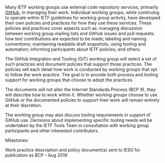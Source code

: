 Many IETF working groups use external code repository services, primarily
[GitHub](https://github.com/), in managing their work.  Individual working
groups, while continuing to operate within IETF guidelines for working group
activity, have developed their own policies and practices for how they use these
services.  These policies and practices cover aspects such as: managing
discussion between working group mailing lists and GitHub issues and pull
requests; how text contributions are expected to be made; labeling and naming
conventions; maintaining readable draft snapshots; using tooling and automation;
informing participants about IETF policies; and others.

The GitHub Integration and Tooling (GIT) working group will select a set of such
practices and document policies that support those practices.  The policies will
each detail how work is conducted by working groups that opt to follow the work
practice.  The goal is to provide both process and tooling support for working
groups that choose to adopt the practices.

The documents will not alter the Internet Standards Process (BCP 9), they will
describe how to work within it.  Whether working groups choose to use GitHub or
the documented policies to support their work will remain entirely at their
discretion.

The working group may also discuss tooling requirements in support of GitHub
use. Decisions about implementing specific tooling needs will be undertaken by
the IETF Tools Team in consultation with working group participants and other
interested contributors.

Milestones:

Work practice description and policy document(s) sent to IESG for publication as BCP - Aug 2019
